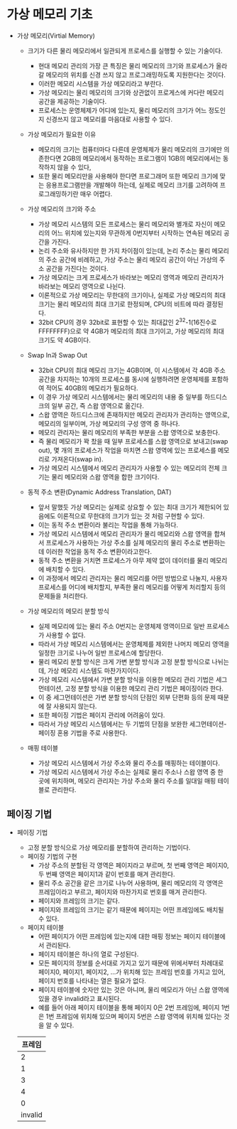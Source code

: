 # 가상 메모리 기초

- 가상 메모리(Virtial Memory)

  - 크기가 다른 물리 메모리에서 일관되게 프로세스를 실행할 수 있는 기술이다.
    - 현대 메모리 관리의 가장 큰 특징은 물리 메모리의 크기와 프로세스가 올라갈 메모리의 위치를 신경 쓰지 않고 프로그래밍하도록 지원한다는 것이다.
    - 이러한 메모리 시스템을 가상 메모리라고 부란다.
    - 가상 메모리는 물리 메모리의 크기와 상관없이 프로게스에 커다란 메모리 공간을 제공하는 기술이다.
    - 프로세스는 운영체제가 어디에 있는지, 물리 메모리의 크기가 어느 정도인지 신경쓰지 않고 메모리를 마음대로 사용할 수 있다.
  - 가상 메모리가 필요한 이유
    - 메모리의 크기는 컴퓨터마다 다른데 운영체제가 물리 메모리의 크기에만 의존한다면 2GB의 메모리에서 동작하는 프로그램이 1GB의 메모리에서는 동작하지 않을 수 있다,
    - 또한 물리 메모리만을 사용해야 한다면 프로그래머 또한 메모리 크기에 맞는 응용프로그램만을 개발해야 하는데, 실제로 메모리 크기를 고려하여 프로그래밍하기란 매우 어렵다.
  - 가상 메모리의 크기와 주소
    - 가상 메모리 시스템의 모든 프로세스는 물리 메모리와 별개로 자신이 메모리의 어느 위치에 있는지와 무관하게 0번지부터 시작하는 연속된 메모리 공간을 가진다.
    - 논리 주소와 유사하지만 한 가지 차이점이 있는데, 논리 주소는 물리 메모리의 주소 공간에 비례하고, 가상 주소는 물리 메모리 공간이 아닌 가상의 주소 공간을 가진다는 것이다.
    - 가상 메모리는 크게 프로세스가 바라보는 메모리 영역과 메모리 관리자가 바라보는 메모리 영역으로 나뉜다.
    - 이론적으로 가상 메모리는 무한대의 크기이나, 실제로 가상 메모리의 최대 크기는 물리 메모리의 최대 크기로 한정되며, CPU의 비트에 따라 결정된다.
    - 32bit CPU의 경우 32bit로 표현할 수 있는 최대값인 2<sup>32</sup>-1(16진수로 FFFFFFFF)으로 약 4GB가 메모리의 최대 크기이고, 가상 메모리의 최대 크기도 약 4GB이다.
  - Swap In과 Swap Out
    - 32bit CPU의 최대 메모리 크기는 4GB이며, 이 시스템에서 각 4GB 주소 공간을 차지하는 10개의 프로세스를 동시에 실행하려면 운영체제를 포함하여 적어도 40GB의 메모리가 필요하다.
    - 이 경우 가상 메모리 시스템에서는 물리 메모리의 내용 중 일부를 하드디스크의 일부 공간, 즉 스왑 영역으로 옮긴다.
    - 스왑 영역은 하드디스크에 존재하지만 메모리 관리자가 관리하는 영역으로, 메모리의 일부이며, 가상 메모리의 구성 영역 중 하나다.
    - 메모리 관리자는 물리 메모리의 부족한 부분을 스왑 영역으로 보충한다.
    - 즉 물리 메모리가 꽉 찼을 때 일부 프로세스를 스왑 영역으로 보내고(swap out), 몇 개의 프로세스가 작업을 마치면 스왑 영역에 있는 프로세스를 메모리로 가져온다(swap in).
    - 가상 메모리 시스템에서 메모리 관리자가 사용할 수 있는 메모리의 전체 크기는 물리 메모리와 스왑 영역을 합한 크기이다.
  - 동적 주소 변환(Dynamic Address Translation, DAT)
    - 앞서 말했듯 가상 메모리는 실제로 상요할 수 있는 최대 크기가 제한되어 있음에도 이론적으로 무한대의 크기가 있는 것 처럼 구현할 수 있다.
    - 이는 동적 주소 변환이라 불리는 작업을 통해 가능하다.
    - 가상 메모리 시스템에서 메모리 관리자가 물리 메모리와 스왑 영역을 합쳐서 프로세스가 사용하는 가상 주소를 실제 메모리의 물리 주소로 변환하는데 이러한 작업을 동적 주소 변환이라고한다.
    - 동적 주소 변환을 거치면 프로세스가 아무 제약 없이 데이터를 물리 메모리에 배치할 수 있다.
    - 이 과정에서 메모리 관리자는 물리 메모리를 어떤 방법으로 나눌지, 사용자 프로세스를 어디에 배치할지, 부족한 물리 메모리를 어떻게 처리할지 등의 문제들을 처리한다.
  - 가상 메모리의 메모리 분할 방식
    - 실제 메모리에 있는 물리 주소 0번지는 운영체제 영역이므로 일반 프로세스가 사용할 수 없다.
    - 따라서 가상 메모리 시스템에서는 운영체제를 제외한 나머지 메모리 영역을 일정한 크기로 나누어 일반 프로세스에 할당한다.
    - 물리 메모리 분할 방식은 크게 가변 분할 방식과 고정 분할 방식으로 나뉘는데, 가상 메모리 시스템도 마찬가지이다.
    - 가상 메모리 시스템에서 가변 분할 방식을 이용한 메모리 관리 기법은 세그먼테이션, 고정 분할 방식을 이용한 메모리 관리 기법은 페이징이라 한다.
    - 이 중 세그먼테이션은 가변 분할 방식의 단점인 외부 단편화 등의 문제 때문에 잘 사용되지 않는다.
    - 또한 페이징 기법은 페이지 관리에 어려움이 있다.
    - 따라서 가상 메모리 시스템에서는 두 기법의 단점을 보완한 세그먼테이션-페이징 혼용 기법을 주로 사용한다.

  - 매핑 테이블
    - 가상 메모리 시스템에서 가상 주소와 물리 주소를 매핑하는 테이블이다.
    - 가상 메모리 시스템에서 가상 주소는 실제로 물리 주소나 스왑 영역 중 한 곳에 위치하며, 메모리 관리자는 가상 주소와 물리 주소를 일대일 매핑 테이블로 관리한다.





## 페이징 기법

- 페이징 기법

  - 고정 분할 방식으로 가상 메모리를 분할하여 관리하는 기법이다.
  - 페이징 기법의 구현
    - 가상 주소의 분할된 각 영역은 페이지라고 부르며, 첫 번째 영역은 페이지0, 두 번째 영역은 페이지1과 같이 번호를 매겨 관리한다.
    - 물리 주소 공간을 같은 크기로 나누어 사용하며, 물리 메모리의 각 영역은 프레임이라고 부르고, 페이지와 마찬가지로 번호를 매겨 관리한다.
    - 페이지와 프레임의 크기는 같다.
    - 페이지와 프레임의 크기는 같기 때문에 페이지는 어떤 프레임에도 배치될 수 있다.
  - 페이지 테이블
    - 어떤 페이지가 어떤 프레임에 있는지에 대한 매핑 정보는 페이지 테이블에서 관리된다.
    - 페이지 테이블은 하나의 열로 구성된다.
    - 모든 페이지의 정보를 순서대로 가지고 있기 때문에 위에서부터 차례대로 페이지0, 페이지1, 페이지2, ...가 위치해 있는 프레임 번호를 가지고 있어, 페이지 번호를 나타내는 열은 필요가 없다.
    - 페이지 테이블에 숫자만 있는 것은 아니며, 물리 메모리가 아닌 스왑 영역에 있을 경우 invalid라고 표시된다.
    - 예를 들어 아래 페이지 테이블을 통해 페이지 0은 2번 프레임에, 페이지 1번은 1번 프레임에 위치해 있으며 페이지 5번은 스왑 영역에 위치해 있다는 것을 알 수 있다.

  | 프레임  |
  | ------- |
  | 2       |
  | 1       |
  | 3       |
  | 4       |
  | 0       |
  | invalid |




